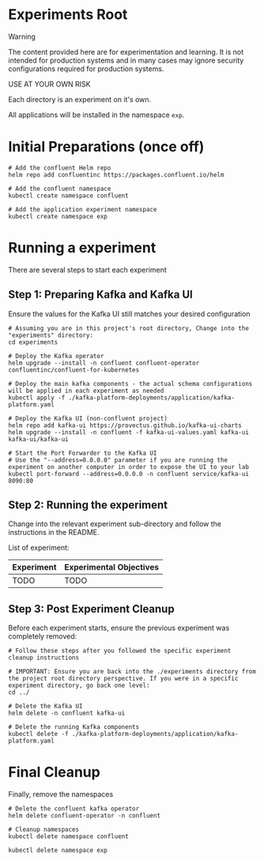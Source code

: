 # Experiments Root

> [!WARNING]
> The content provided here are for experimentation and learning. It is not intended for production systems and in many cases may ignore security configurations required for production systems.
>
> USE AT YOUR OWN RISK

Each directory is an experiment on it's own.

All applications will be installed in the namespace `exp`.

# Initial Preparations (once off)

```shell
# Add the confluent Helm repo
helm repo add confluentinc https://packages.confluent.io/helm

# Add the confluent namespace
kubectl create namespace confluent

# Add the application experiment namespace
kubectl create namespace exp
```

# Running a experiment

There are several steps to start each experiment

## Step 1: Preparing Kafka and Kafka UI

Ensure the values for the Kafka UI still matches your desired configuration

```shell
# Assuming you are in this project's root directory, Change into the "experiments" directory:
cd experiments 

# Deploy the Kafka operator
helm upgrade --install -n confluent confluent-operator confluentinc/confluent-for-kubernetes

# Deploy the main kafka components - the actual schema configurations will be applied in each experiment as needed
kubectl apply -f ./kafka-platform-deployments/application/kafka-platform.yaml

# Deploy the Kafka UI (non-confluent project)
helm repo add kafka-ui https://provectus.github.io/kafka-ui-charts
helm upgrade --install -n confluent -f kafka-ui-values.yaml kafka-ui kafka-ui/kafka-ui

# Start the Port Forwarder to the Kafka UI
# Use the "--address=0.0.0.0" parameter if you are running the experiment on another computer in order to expose the UI to your lab
kubectl port-forward --address=0.0.0.0 -n confluent service/kafka-ui 8090:80
```

## Step 2: Running the experiment

Change into the relevant experiment sub-directory and follow the instructions in the README.

List of experiment:

| Experiment | Experimental Objectives |
|------------|-------------------------|
| TODO       | TODO                    |

## Step 3: Post Experiment Cleanup

Before each experiment starts, ensure the previous experiment was completely removed:

```shell
# Follow these steps after you followed the specific experiment cleanup instructions

# IMPORTANT: Ensure you are back into the ./experiments directory from the project root directory perspective. If you were in a specific experiment directory, go back one level:
cd ../

# Delete the Kafka UI
helm delete -n confluent kafka-ui

# Delete the running Kafka components
kubectl delete -f ./kafka-platform-deployments/application/kafka-platform.yaml
```

# Final Cleanup

Finally, remove the namespaces

```shell
# Delete the confluent kafka operator
helm delete confluent-operator -n confluent

# Cleanup namespaces
kubectl delete namespace confluent

kubectl delete namespace exp
```


